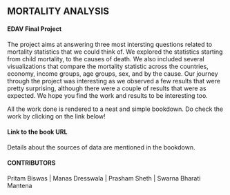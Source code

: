 ## MORTALITY ANALYSIS 
#### EDAV Final Project

The project aims at answering three most intersting questions related to mortality statistics that we could think of. We explored the statistics starting from child mortality, to the causes of death. We also included several visualizations that compare the mortality statistic across the countries, economy, income groups, age groups, sex, and by the cause. 
Our journey through the project was interesting as we observed a few results that were pretty surprising, although there were a couple of results that were as expected. We hope you find the work and results to be interesting too. 

All the work done is rendered to a neat and simple bookdown. Do check the work by clicking on the link below!
#### Link to the book URL

Details about the sources of data are mentioned in the bookdown. 

#### CONTRIBUTORS
Pritam Biswas | Manas Dresswala | Prasham Sheth | Swarna Bharati Mantena

